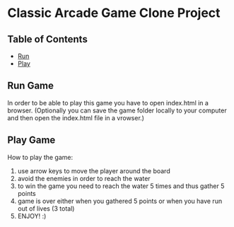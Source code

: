 # Classic Arcade Game Clone Project

## Table of Contents

- [Run](#run)
- [Play](#play)

## Run Game

In order to be able to play this game you have to open index.html in a browser.
(Optionally you can save the game folder locally to your computer and then open 
the index.html file in a vrowser.)





## Play Game

How to play the game: 
1. use arrow keys to move the player around the board
2. avoid the enemies in order to reach the water
3. to win the game you need to reach the water 5 times and thus gather 5 points
4. game is over either when you gathered 5 points or when you have run out of lives (3 total)
5. ENJOY! :)
